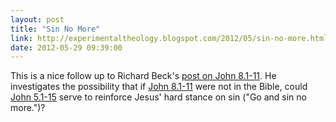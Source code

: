 ```yaml
---
layout: post
title: "Sin No More"
link: http://experimentaltheology.blogspot.com/2012/05/sin-no-more.html
date: 2012-05-29 09:39:00
---
```


This is a nice follow up to Richard Beck's [post on John 8.1-11][1]. He
investigates the possibility that if [John 8.1-11][2] were not in the Bible,
could [John 5.1-15][3] serve to reinforce Jesus' hard stance on sin ("Go
and sin no more.")?




[1]: http://tidbits.tedchoward.com/2012/05/25/go-and-sin-no-more.html
[2]: http://bible.oremus.org/?ql=204959041
[3]: http://bible.oremus.org/?ql=205302570
